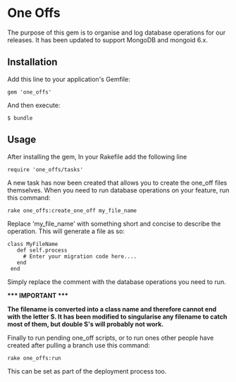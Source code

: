One Offs
========

The purpose of this gem is to organise and log database operations for our releases. It has been updated to support MongoDB and mongoid 6.x.


## Installation

Add this line to your application's Gemfile:

    gem 'one_offs'

And then execute:

    $ bundle

## Usage

After installing the gem, In your Rakefile add the following line

    require 'one_offs/tasks'

A new task has now been created that allows you to create the one_off files themselves. When you need to run database operations on your
feature, run this command: 

    rake one_offs:create_one_off my_file_name
    
Replace 'my_file_name' with something short and concise to describe the operation. This will generate a file as so:

    class MyFileName
       def self.process
         # Enter your migration code here....
       end
     end
     
Simply replace the comment with the database operations you need to run.   
   
__*** IMPORTANT ***__

__The filename is converted into a class name and therefore cannot end with the letter S. 
It has been modified to singularise any filename to catch most of them, but double S's will probably not work.__ 
    
Finally to run pending one_off scripts, or to run ones other people have created after pulling a branch use this command:

    rake one_offs:run

This can be set as part of the deployment process too.
